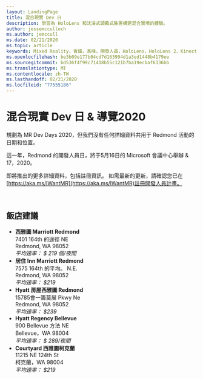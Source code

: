 ```yaml
---
layout: LandingPage
title: 混合現實 Dev 日
description: 學習為 HoloLens 和沈浸式頭戴式裝置構建混合實境的體驗。
author: jessemcculloch
ms.author: jemccull
ms.date: 02/21/2020
ms.topic: article
keywords: Mixed Reality，會議，高峰，開發人員，HoloLens，HoloLens 2，Kinect
ms.openlocfilehash: be3b09e177b04cd7d163994d1a3ed1448b4179ee
ms.sourcegitcommit: bd536f4f99c71418b55c121b7ba19ecbaf6336bb
ms.translationtype: MT
ms.contentlocale: zh-TW
ms.lasthandoff: 02/21/2020
ms.locfileid: "77555186"
---
```

# <a name="mixed-reality-dev-days--tour-2020"></a>混合現實 Dev 日 & 導覽2020

規劃為 MR Dev Days 2020，但我們沒有任何詳細資料共用于 Redmond 活動的日期和位置。

這一年，Redmond 的開發人員日，將于5月16日的 Microsoft 會議中心舉辦 & 17，2020。

即將推出的更多詳細資料，包括註冊資訊。  如需最新的更新，請確認您已在[https://aka.ms/IWantMR](https://aka.ms/IWantMR)註冊開發人員計畫。



</br>

## <a name="hotel-suggestions"></a>飯店建議

* **西雅圖 Marriott Redmond**</br>
  7401 164th 的途徑 NE</br>
  Redmond, WA 98052</br>
  _平均速率： $ 219 個/夜間_
* **居住 Inn Marriott Redmond**</br>
  7575 164th 的平均。 N.E.</br>
  Redmond, WA 98052</br>
  _平均速率： $219_
* **Hyatt 房屋西雅圖 Redmond**</br>
  15785會一籌莫展 Pkwy Ne</br>
  Redmond, WA 98052</br>
  _平均速率： $239_
* **Hyatt Regency Bellevue**</br>
  900 Bellevue 方法 NE</br>
  Bellevue，WA 98004</br>
  _平均速率： $ 289/夜間_
* **Courtyard 西雅圖柯克蘭**</br>
  11215 NE 124th St</br>
  柯克蘭，WA 98004</br>
  _平均速率： $219_

